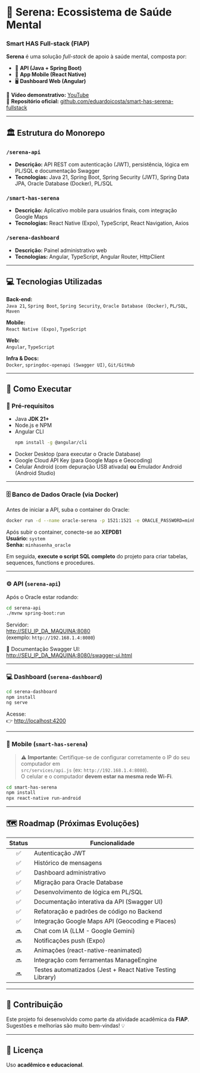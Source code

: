 # 🌱 Serena: Ecossistema de Saúde Mental  
### Smart HAS Full-stack (FIAP)

**Serena** é uma solução *full-stack* de apoio à saúde mental, composta por:

- 🧠 **API (Java + Spring Boot)**
- 📱 **App Mobile (React Native)**
- 🖥️ **Dashboard Web (Angular)**

🎥 **Vídeo demonstrativo:** [YouTube](https://youtu.be/_mJlrOdDJ7c)  
📂 **Repositório oficial:** [github.com/eduardoicosta/smart-has-serena-fullstack](https://github.com/eduardoicosta/smart-has-serena-fullstack)

---

## 🏛️ Estrutura do Monorepo

### `/serena-api`
- **Descrição:** API REST com autenticação (JWT), persistência, lógica em PL/SQL e documentação Swagger  
- **Tecnologias:** Java 21, Spring Boot, Spring Security (JWT), Spring Data JPA, Oracle Database (Docker), PL/SQL  

### `/smart-has-serena`
- **Descrição:** Aplicativo mobile para usuários finais, com integração Google Maps  
- **Tecnologias:** React Native (Expo), TypeScript, React Navigation, Axios  

### `/serena-dashboard`
- **Descrição:** Painel administrativo web  
- **Tecnologias:** Angular, TypeScript, Angular Router, HttpClient  

---

## 💻 Tecnologias Utilizadas

**Back-end:**  
`Java 21`, `Spring Boot`, `Spring Security`, `Oracle Database (Docker)`, `PL/SQL`, `Maven`

**Mobile:**  
`React Native (Expo)`, `TypeScript`

**Web:**  
`Angular`, `TypeScript`

**Infra & Docs:**  
`Docker`, `springdoc-openapi (Swagger UI)`, `Git/GitHub`

---

## 🚀 Como Executar

### 🔧 Pré-requisitos
- Java **JDK 21+**  
- Node.js e NPM  
- Angular CLI  
  ```bash
  npm install -g @angular/cli
  ```
- Docker Desktop (para executar o Oracle Database)  
- Google Cloud API Key (para Google Maps e Geocoding)  
- Celular Android (com depuração USB ativada) **ou** Emulador Android (Android Studio)

---

### 🗄️ Banco de Dados Oracle (via Docker)

Antes de iniciar a API, suba o container do Oracle:

```bash
docker run -d --name oracle-serena -p 1521:1521 -e ORACLE_PASSWORD=minhasenha_oracle gvenzl/oracle-xe
```

Após subir o container, conecte-se ao **XEPDB1**  
**Usuário:** `system`  
**Senha:** `minhasenha_oracle`

Em seguida, **execute o script SQL completo** do projeto para criar tabelas, sequences, functions e procedures.

---

### ⚙️ API (`serena-api`)

Após o Oracle estar rodando:

```bash
cd serena-api
./mvnw spring-boot:run
```

Servidor:  
[http://SEU_IP_DA_MAQUINA:8080](http://SEU_IP_DA_MAQUINA:8080)  
(exemplo: `http://192.168.1.4:8080`)

📘 Documentação Swagger UI:  
[http://SEU_IP_DA_MAQUINA:8080/swagger-ui.html](http://SEU_IP_DA_MAQUINA:8080/swagger-ui.html)

---

### 💻 Dashboard (`serena-dashboard`)

```bash
cd serena-dashboard
npm install
ng serve
```

Acesse:  
👉 [http://localhost:4200](http://localhost:4200)

---

### 📱 Mobile (`smart-has-serena`)

> ⚠️ **Importante:** Certifique-se de configurar corretamente o IP do seu computador em  
> `src/services/api.js` (ex: `http://192.168.1.4:8080`).  
> O celular e o computador **devem estar na mesma rede Wi-Fi**.

```bash
cd smart-has-serena
npm install
npx react-native run-android
```

---

## 🗺️ Roadmap (Próximas Evoluções)

| Status | Funcionalidade |
|:------:|----------------|
| ✅ | Autenticação JWT |
| ✅ | Histórico de mensagens |
| ✅ | Dashboard administrativo |
| ✅ | Migração para Oracle Database |
| ✅ | Desenvolvimento de lógica em PL/SQL |
| ✅ | Documentação interativa da API (Swagger UI) |
| ✅ | Refatoração e padrões de código no Backend |
| ✅ | Integração Google Maps API (Geocoding e Places) |
| 🔜 | Chat com IA (LLM - Google Gemini) |
| 🔜 | Notificações push (Expo) |
| 🔜 | Animações (react-native-reanimated) |
| 🔜 | Integração com ferramentas ManageEngine |
| 🔜 | Testes automatizados (Jest + React Native Testing Library) |

---

## 🤝 Contribuição

Este projeto foi desenvolvido como parte da atividade acadêmica da **FIAP**.  
Sugestões e melhorias são muito bem-vindas! 💡

---

## 📄 Licença

Uso **acadêmico e educacional**.
